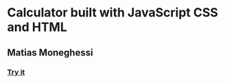 # Calculator built with JavaScript CSS and HTML
## Matias Moneghessi
### [Try it](https://matiasmoneghessi.github.io/calculator_js/)